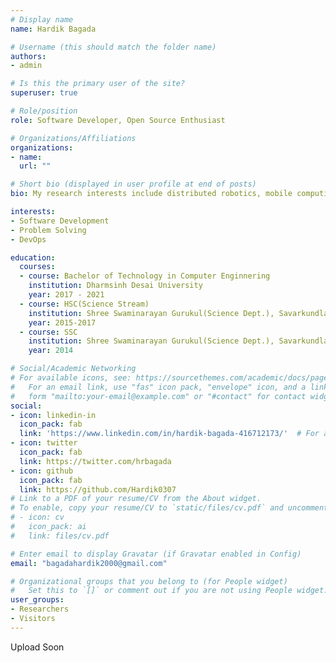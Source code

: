 ```yaml
---
# Display name
name: Hardik Bagada

# Username (this should match the folder name)
authors:
- admin

# Is this the primary user of the site?
superuser: true

# Role/position
role: Software Developer, Open Source Enthusiast

# Organizations/Affiliations
organizations:
- name: 
  url: ""

# Short bio (displayed in user profile at end of posts)
bio: My research interests include distributed robotics, mobile computing and programmable matter.

interests:
- Software Development
- Problem Solving
- DevOps

education:
  courses:
  - course: Bachelor of Technology in Computer Enginnering
    institution: Dharmsinh Desai University
    year: 2017 - 2021
  - course: HSC(Science Stream)
    institution: Shree Swaminarayan Gurukul(Science Dept.), Savarkundla
    year: 2015-2017
  - course: SSC 
    institution: Shree Swaminarayan Gurukul(Science Dept.), Savarkundla
    year: 2014

# Social/Academic Networking
# For available icons, see: https://sourcethemes.com/academic/docs/page-builder/#icons
#   For an email link, use "fas" icon pack, "envelope" icon, and a link in the
#   form "mailto:your-email@example.com" or "#contact" for contact widget.
social:
- icon: linkedin-in
  icon_pack: fab
  link: 'https://www.linkedin.com/in/hardik-bagada-416712173/'  # For a direct email link, use "mailto:test@example.org".
- icon: twitter
  icon_pack: fab
  link: https://twitter.com/hrbagada
- icon: github
  icon_pack: fab
  link: https://github.com/Hardik0307
# Link to a PDF of your resume/CV from the About widget.
# To enable, copy your resume/CV to `static/files/cv.pdf` and uncomment the lines below.
# - icon: cv
#   icon_pack: ai
#   link: files/cv.pdf

# Enter email to display Gravatar (if Gravatar enabled in Config)
email: "bagadahardik2000@gmail.com"

# Organizational groups that you belong to (for People widget)
#   Set this to `[]` or comment out if you are not using People widget.
user_groups:
- Researchers
- Visitors
---
```

Upload Soon
